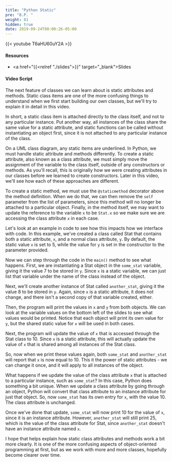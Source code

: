 ```yaml
---
title: "Python Static"
pre: "8.P. "
weight: 81
hidden: true
date: 2019-09-24T00:00:26-05:00
---
```


{{< youtube T6aHU60uY2A >}}

#### Resources

* <a href="{{<relref "./slides">}}" target="_blank">Slides</a>

#### Video Script

The next feature of classes we can learn about is static attributes and methods. Static class items are one of the more confusing things to understand when we first start building our own classes, but we'll try to explain it in detail in this video.

In short, a static class item is attached directly to the class itself, and not to any particular instance. Put another way, all instances of the class share the same value for a static attribute, and static functions can be called without instantiating an object first, since it is not attached to any particular instance of the class.

On a UML class diagram, any static items are underlined. In Python, we must handle static attribute and methods differently. To create a static attribute, also known as a class attribute, we must simply move the assignment of the variable to the class itself, outside of any constructors or methods. As you'll recall, this is originally how we were creating attributes in our classes before we learned to create constructors. Later in this video, we'll see how each of these approaches are different.

To create a static method, we must use the `@staticmethod` decorator above the method definition. When we do that, we can then remove the `self` parameter from the list of parameters, since this method will no longer be attached to a particular object. Finally, in the method itself, we may want to update the reference to the variable `x` to be `Stat.x` so we make sure we are accessing the class attribute `x` in each case.

Let's look at an example in code to see how this impacts how we interface with code. In this example, we've created a class called Stat that contains both a static attribute, `x`, and a normal class attribute, `y`. By default, the static value `x` is set to 5, while the value for `y` is set in the constructor to the parameter provided.

Now we can step through the code in the `main()` method to see what happens. First, we are instantiating a Stat object in the `some_stat` variable, giving it the value 7 to be stored in `y`. Since `x` is a static variable, we can just list that variable under the name of the class instead of the object.

Next, we'll create another instance of Stat called `another_stat`, giving it the value 8 to be stored in `y`. Again, since `x` is a static attribute, it does not change, and there isn't a second copy of that variable created, either.

Then, the program will print the values in `x` and `y` from both objects. We can look at the variable values on the bottom left of the slides to see what values would be printed. Notice that each object will print its own value for `y`, but the shared static value for `x` will be used in both cases.

Next, the program will update the value of `x` that is accessed through the Stat class to 10. Since `x` is a static attribute, this will actually update the value of `x` that is shared among all instances of the Stat class.

So, now when we print these values again, both `some_stat` and `another_stat` will report that `x` is now equal to 10. This it the power of static attributes - we can change it once, and it will apply to all instances of the object.

What happens if we update the value of the class attribute `x` that is attached to a particular instance, such as `some_stat`? In this case, Python does something a bit unique. When we update a class attribute by going through an object, Python will convert that class attribute to an instance attribute for just that object. So, now `some_stat` has its own entry for `x`, with the value 10. The class attribute is unchanged.

Once we've done that update, `some_stat` will now print 10 for the value of `x`, since it is an instance attribute. However, `another_stat` will still print 25, which is the value of the class attribute for Stat, since `another_stat` doesn't have an instance attribute named `x`.

I hope that helps explain how static class attributes and methods work a bit more clearly. It is one of the more confusing aspects of object-oriented programming at first, but as we work with more and more classes, hopefully become clearer over time.
